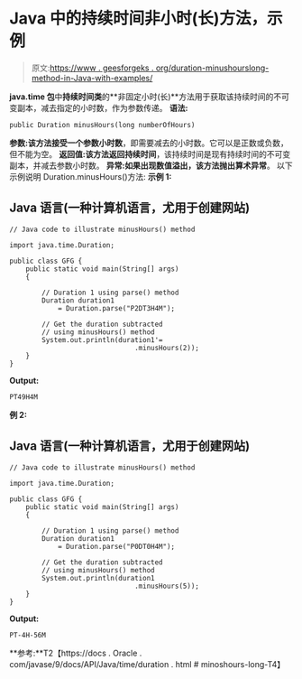 # Java 中的持续时间非小时(长)方法，示例

> 原文:[https://www . geesforgeks . org/duration-minushourslong-method-in-Java-with-examples/](https://www.geeksforgeeks.org/duration-minushourslong-method-in-java-with-examples/)

**java.time 包**中**持续时间类**的**非固定小时(长)**方法用于获取该持续时间的不可变副本，减去指定的小时数，作为参数传递。
**语法:**

```
public Duration minusHours(long numberOfHours)
```

**参数:**该方法接受一个参数**小时数**，即需要减去的小时数。它可以是正数或负数，但不能为空。
**返回值:**该方法返回**持续时间**，该持续时间是现有持续时间的不可变副本，并减去参数小时数。
**异常:**如果出现数值溢出，该方法抛出**算术异常**。
以下示例说明 Duration.minusHours()方法:
**示例 1:**

## Java 语言(一种计算机语言，尤用于创建网站)

```
// Java code to illustrate minusHours() method

import java.time.Duration;

public class GFG {
    public static void main(String[] args)
    {

        // Duration 1 using parse() method
        Duration duration1
            = Duration.parse("P2DT3H4M");

        // Get the duration subtracted
        // using minusHours() method
        System.out.println(duration1'=
                               .minusHours(2));
    }
}
```

**Output:** 

```
PT49H4M
```

**例 2:**

## Java 语言(一种计算机语言，尤用于创建网站)

```
// Java code to illustrate minusHours() method

import java.time.Duration;

public class GFG {
    public static void main(String[] args)
    {

        // Duration 1 using parse() method
        Duration duration1
            = Duration.parse("P0DT0H4M");

        // Get the duration subtracted
        // using minusHours() method
        System.out.println(duration1
                               .minusHours(5));
    }
}
```

**Output:** 

```
PT-4H-56M
```

**参考:**T2【https://docs . Oracle . com/javase/9/docs/API/Java/time/duration . html # minoshours-long-T4】
